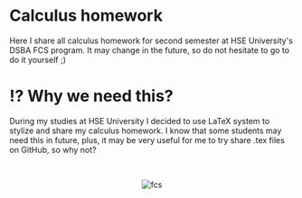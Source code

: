 # Calculus homework

<p>Here I share all calculus homework for second semester at HSE University's DSBA FCS program. It may change in the future, so do not hesitate to go to do it yourself ;)</p>

# ⁉️ Why we need this?

<p>During my studies at HSE University I decided to use LaTeX system to stylize and share my calculus homework. I know that some students may need this in future, plus, it may be very useful for me to try share .tex files on GitHub, so why not?</p>
<br />

<p align="center">
  <img src="https://github.com/user-attachments/assets/6839a125-145b-490e-8730-6d489b4243cc" alt="fcs">
</p>
